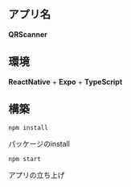 ## アプリ名
**QRScanner**

## 環境
**ReactNative** + **Expo** + **TypeScript**

## 構築
``npm install``

パッケージのinstall

``npm start``

アプリの立ち上げ
